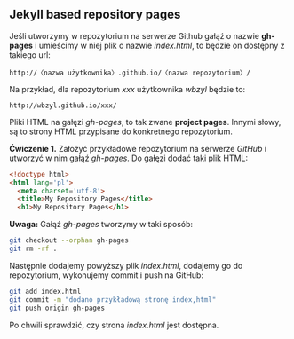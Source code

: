 ## Jekyll based repository pages

Jeśli utworzymy w repozytorium na serwerze Github gałąź o nazwie
**gh-pages** i umieścimy w niej plik o nazwie *index.html*, to będzie
on dostępny z takiego url:

    http://〈nazwa użytkownika〉.github.io/〈nazwa repozytorium〉/

Na przykład, dla repozytorium *xxx* użytkownika *wbzyl*
będzie to:

    http://wbzyl.github.io/xxx/

Pliki HTML na gałęzi *gh-pages*, to tak zwane **project pages**.
Innymi słowy, są to strony HTML przypisane do konkretnego
repozytorium.

**Ćwiczenie 1.** Założyć przykładowe repozytorium
na serwerze *GitHub* i utworzyć w nim gałąź *gh-pages*.
Do gałęzi dodać taki plik HTML:

```html
<!doctype html>
<html lang='pl'>
  <meta charset='utf-8'>
  <title>My Repository Pages</title>
  <h1>My Repository Pages</h1>
```
**Uwaga:** Gałąź *gh-pages* tworzymy w taki sposób:

```sh
git checkout --orphan gh-pages
git rm -rf .
```

Następnie dodajemy powyższy plik *index.html*, dodajemy go do
repozytorium, wykonujemy commit i push na GitHub:

```sh
git add index.html
git commit -m "dodano przykładową stronę index,html"
git push origin gh-pages
```

Po chwili sprawdzić, czy strona *index.html* jest dostępna.
